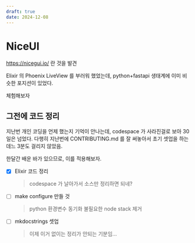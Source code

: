 ```yaml
---
draft: true
date: 2024-12-08
---
```


# NiceUI

https://nicegui.io/ 란 것을 발견

Elixir 의 Phoenix LiveView 를 부러워 했었는데, python+fastapi 생태계에 이미 비슷한 포지션이 있었다.

체험해보자

## 그전에 코드 정리

지난번 개인 코딩을 언제 했는지 기억이 안나는데, codespace 가 사라진걸로 보아 30일은 넘었다.
다행히 지난번에 CONTRIBUTING.md 를 잘 써놓아서 초기 셋업을 하는데느 3분도 걸리지 않았음.

한달간 배운 바가 있으므로, 이를 적용해보자.

- [x] Elixir 코드 정리
  > codespace 가 날아가서 소스만 정리하면 되네?
- [ ] make configure 만들 것
  > python 환경변수 동기화
  > 불필요한 node stack 제거
- [ ] mkdocstrings 셋업
  > 이제 이거 없이는 정리가 안되는 기분임...


